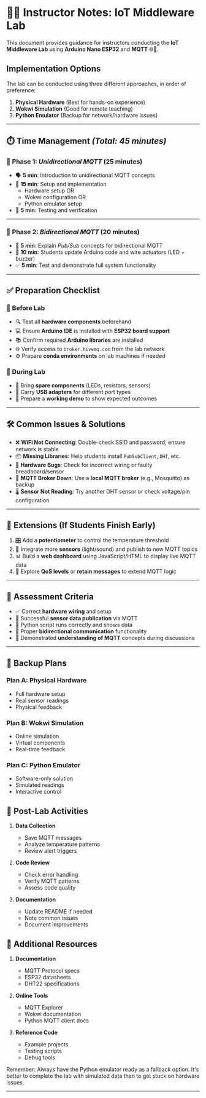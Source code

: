 # 👨‍🏫 Instructor Notes: IoT Middleware Lab

This document provides guidance for instructors conducting the **IoT Middleware Lab** using **Arduino Nano ESP32** and **MQTT** 🌐📡.

## Implementation Options

The lab can be conducted using three different approaches, in order of preference:

1. **Physical Hardware** (Best for hands-on experience)
2. **Wokwi Simulation** (Good for remote teaching)
3. **Python Emulator** (Backup for network/hardware issues)

---

## ⏱️ Time Management *(Total: 45 minutes)*

### 🔁 Phase 1: *Unidirectional MQTT* (25 minutes)
- 🗣️ **5 min**: Introduction to unidirectional MQTT concepts  
- 📲 **15 min**: Setup and implementation
  - Hardware setup OR
  - Wokwi configuration OR
  - Python emulator setup
- 🐍 **5 min**: Testing and verification  

---

### 🔄 Phase 2: *Bidirectional MQTT* (20 minutes)
- 🔄 **5 min**: Explain *Pub/Sub* concepts for bidirectional MQTT  
- 🧪 **10 min**: Students update Arduino code and wire actuators (LED + buzzer)  
- ✅ **5 min**: Test and demonstrate full system functionality  

---

## ✅ Preparation Checklist

### 🧪 Before Lab
- 🔍 Test all **hardware components** beforehand  
- 💻 Ensure **Arduino IDE** is installed with **ESP32 board support**  
- 📚 Confirm required **Arduino libraries** are installed  
- 🌐 Verify access to `broker.hivemq.com` from the lab network  
- ⚙️ Prepare **conda environments** on lab machines if needed  

### 🧰 During Lab
- 🧩 Bring **spare components** (LEDs, resistors, sensors)  
- 🔌 Carry **USB adapters** for different port types  
- 🎥 Prepare a **working demo** to show expected outcomes  

---

## 🛠️ Common Issues & Solutions

- ❌ **WiFi Not Connecting**: Double-check SSID and password; ensure network is stable  
- 📦 **Missing Libraries**: Help students install `PubSubClient`, `DHT`, etc.  
- 🔌 **Hardware Bugs**: Check for incorrect wiring or faulty breadboard/sensor  
- 🚫 **MQTT Broker Down**: Use a **local MQTT broker** (e.g., Mosquitto) as backup  
- 🌡️ **Sensor Not Reading**: Try another DHT sensor or check voltage/pin configuration  

---

## 🚀 Extensions (If Students Finish Early)

1. 🎛️ Add a **potentiometer** to control the temperature threshold  
2. 🌈 Integrate more **sensors** (light/sound) and publish to new MQTT topics  
3. 📊 Build a **web dashboard** using JavaScript/HTML to display live MQTT data  
4. 🧾 Explore **QoS levels** or **retain messages** to extend MQTT logic  

---

## 📝 Assessment Criteria

- ✅ Correct **hardware wiring** and setup  
- 📡 Successful **sensor data publication** via MQTT  
- 🐍 Python script runs correctly and shows data  
- 🔁 Proper **bidirectional communication** functionality  
- 💬 Demonstrated **understanding of MQTT** concepts during discussions  

---

## 📝 Backup Plans

### Plan A: Physical Hardware
- Full hardware setup
- Real sensor readings
- Physical feedback

### Plan B: Wokwi Simulation
- Online simulation
- Virtual components
- Real-time feedback

### Plan C: Python Emulator
- Software-only solution
- Simulated readings
- Interactive control

## 📝 Post-Lab Activities

1. **Data Collection**
   - Save MQTT messages
   - Analyze temperature patterns
   - Review alert triggers

2. **Code Review**
   - Check error handling
   - Verify MQTT patterns
   - Assess code quality

3. **Documentation**
   - Update README if needed
   - Note common issues
   - Document improvements

## 📝 Additional Resources

1. **Documentation**
   - MQTT Protocol specs
   - ESP32 datasheets
   - DHT22 specifications

2. **Online Tools**
   - MQTT Explorer
   - Wokwi documentation
   - Python MQTT client docs

3. **Reference Code**
   - Example projects
   - Testing scripts
   - Debug tools

Remember: Always have the Python emulator ready as a fallback option. It's better to complete the lab with simulated data than to get stuck on hardware issues.

---
